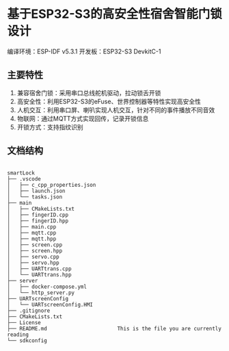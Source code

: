 # 基于ESP32-S3的高安全性宿舍智能门锁设计

编译环境：ESP-IDF v5.3.1
开发板：ESP32-S3 DevkitC-1

## 主要特性

1. 兼容宿舍门锁：采用串口总线舵机驱动，拉动锁舌开锁
2. 高安全性：利用ESP32-S3的eFuse、世界控制器等特性实现高安全性
3. 人机交互：利用串口屏、喇叭实现人机交互，针对不同的事件播放不同音效
4. 物联网：通过MQTT方式实现回传，记录开锁信息
5. 开锁方式：支持指纹识别

## 文档结构

```text

smartLock
├── .vscode
│   ├── c_cpp_properties.json
│   ├── launch.json
│   └── tasks.json
├── main
│   ├── CMakeLists.txt
│   ├── fingerID.cpp
│   ├── fingerID.hpp
│   ├── main.cpp
│   ├── mqtt.cpp
│   ├── mqtt.hpp
│   ├── screen.cpp
│   ├── screen.hpp
│   ├── servo.cpp
│   ├── servo.hpp
│   ├── UARTtrans.cpp
│   └── UARTtrans.hpp
├── server
│   ├── docker-compose.yml
│   └── http_server.py
├── UARTscreenConfig
│   └── UARTscreenConfig.HMI
├── .gitignore
├── CMakeLists.txt
├── License
├── README.md                       This is the file you are currently reading
└── sdkconfig

```
